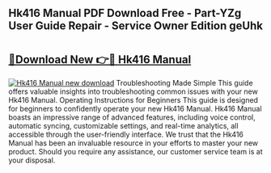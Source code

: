 ## Hk416 Manual PDF Download Free - Part-YZg User Guide Repair - Service Owner Edition geUhk

# <h2><a href="http://bc44305.oget.top/?id=Hk416+Manual">🔗Download New 👉🔴 Hk416 Manual</a></h2>

[![Hk416 Manual new download](https://i.imgur.com/5g1atiW.png)](http://bc44305.oget.top/?id=Hk416+Manual)
Troubleshooting Made Simple This guide offers valuable insights into troubleshooting common issues with your new Hk416 Manual. Operating Instructions for Beginners This guide is designed for beginners to confidently operate your new Hk416 Manual. Hk416 Manual boasts an impressive range of advanced features, including voice control, automatic syncing, customizable settings, and real-time analytics, all accessible through the user-friendly interface. We trust that the Hk416 Manual has been an invaluable resource in your efforts to master your new product. Should you require any assistance, our customer service team is at your disposal.
